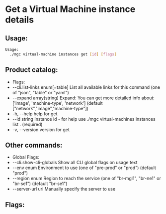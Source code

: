 # Get a Virtual Machine instance details

## Usage:
```bash
Usage:
  ./mgc virtual-machine instances get [id] [flags]
```

## Product catalog:
- Flags:
- --cli.list-links enum[=table]   List all available links for this command (one of "json", "table" or "yaml")
- --expand array(string)          Expand: You can get more detailed info about: ['image', 'machine-type', 'network']  (default ["network","image","machine-type"])
- -h, --help                          help for get
- --id string                     Instance id - for help use ./mgc virtual-machines instances list . (required)
- -v, --version                       version for get

## Other commands:
- Global Flags:
- --cli.show-cli-globals   Show all CLI global flags on usage text
- --env enum               Environment to use (one of "pre-prod" or "prod") (default "prod")
- --region enum            Region to reach the service (one of "br-mgl1", "br-ne1" or "br-se1") (default "br-se1")
- --server-url uri         Manually specify the server to use

## Flags:
```bash

```

